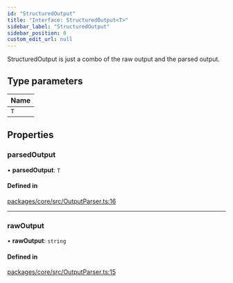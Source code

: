 ```yaml
---
id: "StructuredOutput"
title: "Interface: StructuredOutput<T>"
sidebar_label: "StructuredOutput"
sidebar_position: 0
custom_edit_url: null
---
```


StructuredOutput is just a combo of the raw output and the parsed output.

## Type parameters

| Name |
| :--- |
| `T`  |

## Properties

### parsedOutput

• **parsedOutput**: `T`

#### Defined in

[packages/core/src/OutputParser.ts:16](https://github.com/run-llama/LlamaIndexTS/blob/d613bbd/packages/core/src/OutputParser.ts#L16)

---

### rawOutput

• **rawOutput**: `string`

#### Defined in

[packages/core/src/OutputParser.ts:15](https://github.com/run-llama/LlamaIndexTS/blob/d613bbd/packages/core/src/OutputParser.ts#L15)
